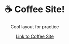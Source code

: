 <h1 align='center'> ☕ Coffee Site! </h1>
<p align='center'> Cool layout for practice </p>
<div style=" color: black; " align='center' ><a href="https://w3breactor.github.io/Agency/">Link to Coffee Site</a></div>
